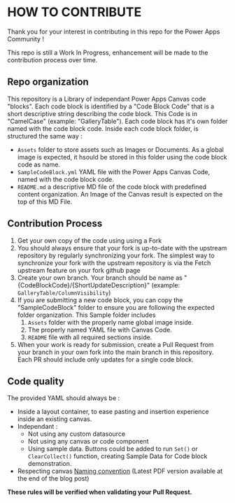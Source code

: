 # HOW TO CONTRIBUTE
Thank you for your interest in contributing in this repo for the Power Apps Community !

This repo is still a Work In Progress, enhancement will be made to the contribution process over time.

## Repo organization
This repository is a Library of independant Power Apps Canvas code "blocks".
Each code block is identified by a "Code Block Code" that is a short descriptive string describing the code block. This Code is in "CamelCase" (example: "GalleryTable"). Each code block has it's own folder named with the code block code.
Inside each code block folder, is structured the same way :
- `Assets` folder to store assets such as Images or Documents. As a global image is expected, it hsould be stored in this folder using the code block code as name.
- `SampleCodeBlock.yml` YAML file with the Power Apps Canvas Code, named with the code block code.
- `README.md` a descriptive MD file of the code block with predefined content organization. An Image of the Canvas result is expected on the top of this MD File.

## Contribution Process
1. Get your own copy of the code using using a Fork
2. You should always ensure that your fork is up-to-date with the upstream repository by regularly synchronizing your fork.
The simplest way to synchronize your fork with the upstream repository is via the Fetch upstream feature on your fork github page
3. Create your own branch. Your branch should be name as "{CodeBlockCode}/{ShortUpdateDescription}" (example: `GalleryTable/ColumnVisibility`)
4. If you are submitting a new code block, you can copy the "SampleCodeBlock" folder to ensure you are following the expected folder organization. This Sample folder includes 
   1. `Assets` folder with the properly name global image inside.
   2. The properly named YAML file with Canvas Code. 
   3. `README` file with all required sections inside.
5. When your work is ready for submission, create a Pull Request from your branch in your own fork into the main branch in this repository. Each PR should include only updates for a single code block.

## Code quality
The provided YAML should always be :
- Inside a layout container, to ease pasting and insertion experience inside an existing canvas.
- Independant : 
  - Not using any custom datasource
  - Not using any canvas or code component
  - Using sample data. Buttons could be added to run `Set()` or `ClearCollect()` function, creating Sample Data for Code block demonstration.
- Respecting canvas [Naming convention]([https://](https://www.microsoft.com/en-us/power-platform/blog/power-apps/powerapps-canvas-app-coding-standards-and-guidelines/)) (Latest PDF version available at the end of the blog post)

**These rules will be verified when validating your Pull Request.**